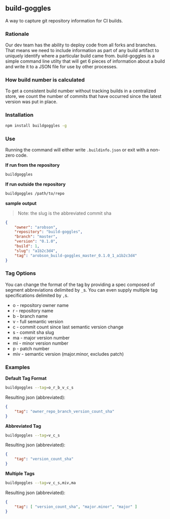 ## build-goggles
A way to capture git repository information for CI builds.

### Rationale
Our dev team has the ability to deploy code from all forks and branches. That means we need to include information as part of any build artifact to uniquely identify where a particular build came from. build-goggles is a simple command line utilty that will get 6 pieces of information about a build and write it to a JSON file for use by other processes.

### How build number is calculated
To get a consistent build number without tracking builds in a centralized store, we count the number of commits that have occurred since the latest version was put in place.

### Installation

```bash
npm install buildgoggles -g
```

### Use
Running the command will either write `.buildinfo.json` or exit with a non-zero code.

__If run from the repository__
```bash
buildgoggles
```

__If run outside the repository__
```bash
buildgoggles /path/to/repo
```

__sample output__

> Note: the slug is the abbreviated commit sha

```json
{
	"owner": "arobson",
	"repository": "build-goggles",
	"branch": "master",
	"version": "0.1.0",
	"build": 1,
	"slug": "a1b2c3d4",
	"tag": "arobson_build-goggles_master_0.1.0_1_a1b2c3d4"
}
```

### Tag Options
You can change the format of the tag by providing a spec composed of segment abbreviations delimited by `_`s. You can even supply multiple tag specifications delimited by `,`s.

 * o - repository owner name
 * r - repository name
 * b - branch name
 * v - full semantic version
 * c - commit count since last semantic version change
 * s - commit sha slug
 * ma - major version number
 * mi - minor version number
 * p - patch number
 * miv - semantic version (major.minor, excludes patch)

### Examples

__Default Tag Format__
```bash
buildgoggles --tag=o_r_b_v_c_s
```

Resulting json (abbreviated): 
```json
{
	"tag": "owner_repo_branch_version_count_sha"
}
```

__Abbreviated Tag__
```bash
buildgoggles --tag=v_c_s
```

Resulting json (abbreviated): 
```json
{
	"tag": "version_count_sha"
}
```

__Multiple Tags__
```bash
buildgoggles --tag=v_c_s,miv,ma
```

Resulting json (abbreviated): 
```json
{
	"tag": [ "version_count_sha", "major.minor", "major" ]
}
```